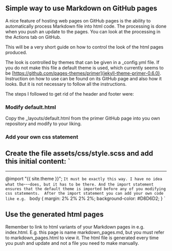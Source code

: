 ## Simple way to use Markdown on GitHub pages

A nice feature of hosting web pages on GitHub pages is the ability to automatically process
Markdown file into html code. The processing is done when you push an update to the pages. 
You can look at the processing in the Actions tab on GitHub.

This will be a very short guide on how to control the look of the html pages produced.

The look is controlled by themes that can be given in a _config.yml file. 
If you do not make this file a default theme is used, which currently seems to be [https://github.com/pages-themes/primer](jekyll-theme-primer-0.6.0). Instruction on how to use can be found on its GitHub page and also how it looks. But it is not necessary to follow all the instructions.

The steps I followed to get rid of the header and footer were:

### Modify default.html
Copy the _layouts/default.html from the primer GitHub page into you own repository and modify to your liking.

### Add your own css statement
Create the file assets/css/style.scss and add this initial content:
`
---
---

@import "{{ site.theme }}";
`
It must be exactly this way. I have no idea what the `---` does, but it has to be there. And the import statement ensures that the default theme is imported before any of you modifying css statements. 
After the import statement you can add your own code like e.g. 
`
body {
  margin: 2% 2% 2% 2%;
  background-color: #D8D6D2;
}
`

## Use the generated html pages

Remember to link to html variants of your Markdown pages in e.g. index.html.
E.g. this page is name markdown_pages.md, but you must refer to markdown_pages.html to view it. The html file is generated every time you push and update and not a file you need to make manually.







